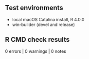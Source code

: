 ## Test environments
* local macOS Catalina install, R 4.0.0
* win-builder (devel and release)

## R CMD check results

0 errors | 0 warnings | 0 notes 



